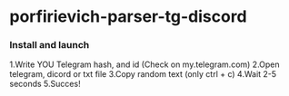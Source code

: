 # porfirievich-parser-tg-discord
### Install and launch
1.Write YOU Telegram hash, and id (Check on my.telegram.com)
2.Open telegram, dicord or txt file
3.Copy random text (only ctrl + c)
4.Wait 2-5 seconds
5.Succes!
